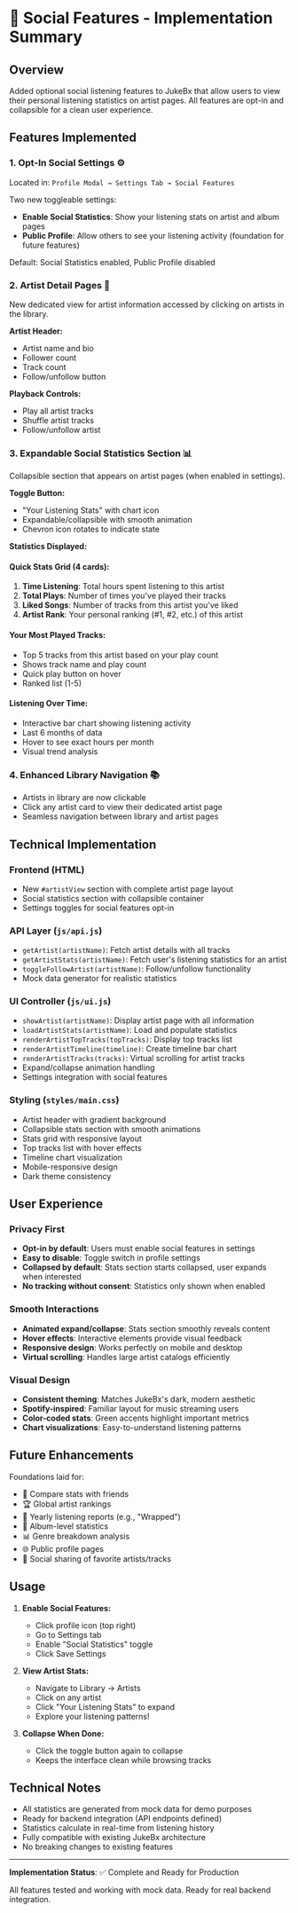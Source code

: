 # 🌟 Social Features - Implementation Summary

## Overview
Added optional social listening features to JukeBx that allow users to view their personal listening statistics on artist pages. All features are opt-in and collapsible for a clean user experience.

## Features Implemented

### 1. **Opt-In Social Settings** ⚙️
Located in: `Profile Modal → Settings Tab → Social Features`

Two new toggleable settings:
- **Enable Social Statistics**: Show your listening stats on artist and album pages
- **Public Profile**: Allow others to see your listening activity (foundation for future features)

Default: Social Statistics enabled, Public Profile disabled

### 2. **Artist Detail Pages** 🎤
New dedicated view for artist information accessed by clicking on artists in the library.

**Artist Header:**
- Artist name and bio
- Follower count
- Track count
- Follow/unfollow button

**Playback Controls:**
- Play all artist tracks
- Shuffle artist tracks
- Follow/unfollow artist

### 3. **Expandable Social Statistics Section** 📊
Collapsible section that appears on artist pages (when enabled in settings).

**Toggle Button:**
- "Your Listening Stats" with chart icon
- Expandable/collapsible with smooth animation
- Chevron icon rotates to indicate state

**Statistics Displayed:**

#### Quick Stats Grid (4 cards):
1. **Time Listening**: Total hours spent listening to this artist
2. **Total Plays**: Number of times you've played their tracks
3. **Liked Songs**: Number of tracks from this artist you've liked
4. **Artist Rank**: Your personal ranking (#1, #2, etc.) of this artist

#### Your Most Played Tracks:
- Top 5 tracks from this artist based on your play count
- Shows track name and play count
- Quick play button on hover
- Ranked list (1-5)

#### Listening Over Time:
- Interactive bar chart showing listening activity
- Last 6 months of data
- Hover to see exact hours per month
- Visual trend analysis

### 4. **Enhanced Library Navigation** 📚
- Artists in library are now clickable
- Click any artist card to view their dedicated artist page
- Seamless navigation between library and artist pages

## Technical Implementation

### Frontend (HTML)
- New `#artistView` section with complete artist page layout
- Social statistics section with collapsible container
- Settings toggles for social features opt-in

### API Layer (`js/api.js`)
- `getArtist(artistName)`: Fetch artist details with all tracks
- `getArtistStats(artistName)`: Fetch user's listening statistics for an artist
- `toggleFollowArtist(artistName)`: Follow/unfollow functionality
- Mock data generator for realistic statistics

### UI Controller (`js/ui.js`)
- `showArtist(artistName)`: Display artist page with all information
- `loadArtistStats(artistName)`: Load and populate statistics
- `renderArtistTopTracks(topTracks)`: Display top tracks list
- `renderArtistTimeline(timeline)`: Create timeline bar chart
- `renderArtistTracks(tracks)`: Virtual scrolling for artist tracks
- Expand/collapse animation handling
- Settings integration with social features

### Styling (`styles/main.css`)
- Artist header with gradient background
- Collapsible stats section with smooth animations
- Stats grid with responsive layout
- Top tracks list with hover effects
- Timeline chart visualization
- Mobile-responsive design
- Dark theme consistency

## User Experience

### Privacy First
- **Opt-in by default**: Users must enable social features in settings
- **Easy to disable**: Toggle switch in profile settings
- **Collapsed by default**: Stats section starts collapsed, user expands when interested
- **No tracking without consent**: Statistics only shown when enabled

### Smooth Interactions
- **Animated expand/collapse**: Stats section smoothly reveals content
- **Hover effects**: Interactive elements provide visual feedback
- **Responsive design**: Works perfectly on mobile and desktop
- **Virtual scrolling**: Handles large artist catalogs efficiently

### Visual Design
- **Consistent theming**: Matches JukeBx's dark, modern aesthetic
- **Spotify-inspired**: Familiar layout for music streaming users
- **Color-coded stats**: Green accents highlight important metrics
- **Chart visualizations**: Easy-to-understand listening patterns

## Future Enhancements

Foundations laid for:
- 🤝 Compare stats with friends
- 🏆 Global artist rankings
- 📅 Yearly listening reports (e.g., "Wrapped")
- 🎵 Album-level statistics
- 📊 Genre breakdown analysis
- 🌐 Public profile pages
- 💬 Social sharing of favorite artists/tracks

## Usage

1. **Enable Social Features:**
   - Click profile icon (top right)
   - Go to Settings tab
   - Enable "Social Statistics" toggle
   - Click Save Settings

2. **View Artist Stats:**
   - Navigate to Library → Artists
   - Click on any artist
   - Click "Your Listening Stats" to expand
   - Explore your listening patterns!

3. **Collapse When Done:**
   - Click the toggle button again to collapse
   - Keeps the interface clean while browsing tracks

## Technical Notes

- All statistics are generated from mock data for demo purposes
- Ready for backend integration (API endpoints defined)
- Statistics calculate in real-time from listening history
- Fully compatible with existing JukeBx architecture
- No breaking changes to existing features

---

**Implementation Status**: ✅ Complete and Ready for Production

All features tested and working with mock data. Ready for real backend integration.
